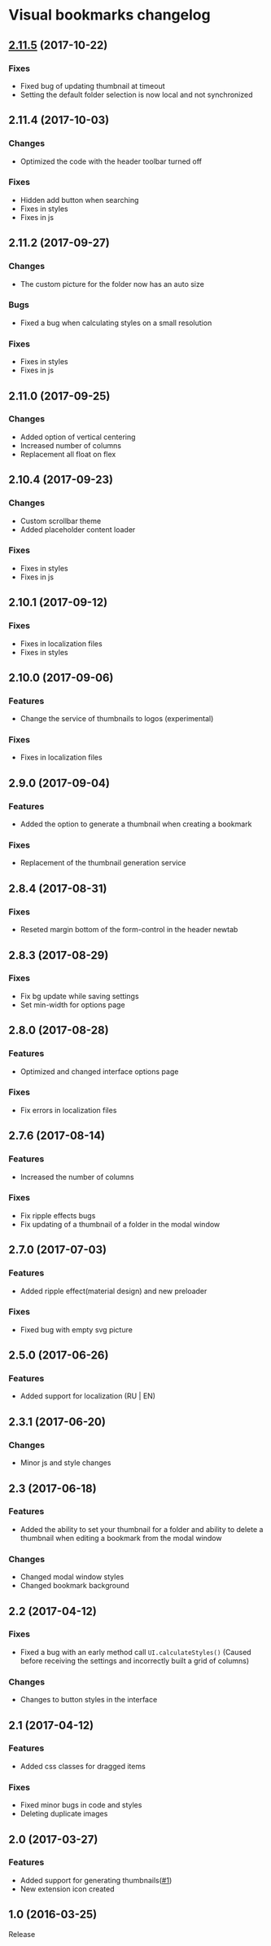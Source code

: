 # Visual bookmarks changelog

## [2.11.5](https://chrome.google.com/webstore/detail/visual-bookmarks/jdbgjlehkajddoapdgpdjmlpdalfnenf "Link to extension") (2017-10-22)
### Fixes
* Fixed bug of updating thumbnail at timeout
* Setting the default folder selection is now local and not synchronized

## 2.11.4 (2017-10-03)
### Changes
* Optimized the code with the header toolbar turned off
### Fixes
* Hidden add button when searching
* Fixes in styles
* Fixes in js

## 2.11.2 (2017-09-27)
### Changes
* The custom picture for the folder now has an auto size
### Bugs
* Fixed a bug when calculating styles on a small resolution
### Fixes
* Fixes in styles
* Fixes in js

## 2.11.0 (2017-09-25)
### Changes
* Added option of vertical centering
* Increased number of columns
* Replacement all float on flex

## 2.10.4 (2017-09-23)
### Changes
* Custom scrollbar theme
* Added placeholder content loader
### Fixes
* Fixes in styles
* Fixes in js

## 2.10.1 (2017-09-12)
### Fixes
* Fixes in localization files
* Fixes in styles

## 2.10.0 (2017-09-06)
### Features
* Change the service of thumbnails to logos (experimental)
### Fixes
* Fixes in localization files

## 2.9.0 (2017-09-04)
### Features
* Added the option to generate a thumbnail when creating a bookmark
### Fixes
* Replacement of the thumbnail generation service

## 2.8.4 (2017-08-31)
### Fixes
* Reseted margin bottom of the form-control in the header newtab

## 2.8.3 (2017-08-29)
### Fixes
* Fix bg update while saving settings
* Set min-width for options page

## 2.8.0 (2017-08-28)
### Features
* Optimized and changed interface options page
### Fixes
* Fix errors in localization files

## 2.7.6 (2017-08-14)
### Features
* Increased the number of columns
### Fixes
* Fix ripple effects bugs
* Fix updating of a thumbnail of a folder in the modal window

## 2.7.0 (2017-07-03)
### Features
* Added ripple effect(material design) and new preloader
### Fixes
* Fixed bug with empty svg picture

## 2.5.0 (2017-06-26)
### Features
* Added support for localization (RU | EN)

## 2.3.1 (2017-06-20)
### Changes
* Minor js and style changes

## 2.3 (2017-06-18)
### Features
* Added the ability to set your thumbnail for a folder and ability to delete a thumbnail when editing a bookmark from the modal window
### Changes
* Changed modal window styles
* Changed bookmark background

## 2.2 (2017-04-12)
### Fixes
* Fixed a bug with an early method call `UI.calculateStyles()` (Caused before receiving the settings and incorrectly built a grid of columns)
### Changes
* Changes to button styles in the interface

## 2.1 (2017-04-12)
### Features
* Added css classes for dragged items
### Fixes
* Fixed minor bugs in code and styles
* Deleting duplicate images

## 2.0 (2017-03-27)
### Features
* Added support for generating thumbnails([\#1](https://github.com/k-ivan/visual-bookmarks-chrome/issues/1))
* New extension icon created

## 1.0 (2016-03-25)
Release
